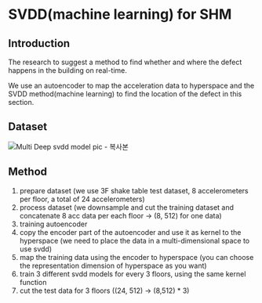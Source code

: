 # SVDD(machine learning) for SHM

## Introduction
The research to suggest a method to find whether and where the defect happens in the building on real-time.

We use an autoencoder to map the acceleration data to hyperspace and the SVDD method(machine learning) to find the location of the defect in this section.

## Dataset

![Multi Deep svdd model pic - 복사본](https://github.com/happyleeyi/SVDD-for-SHM/assets/173021832/02899541-3b92-4d32-ac29-957706521bee)


## Method

1. prepare dataset (we use 3F shake table test dataset, 8 accelerometers per floor, a total of 24 accelerometers)
2. process dataset (we downsample and cut the training dataset and concatenate 8 acc data per each floor -> (8, 512) for one data)
3. training autoencoder
4. copy the encoder part of the autoencoder and use it as kernel to the hyperspace (we need to place the data in a multi-dimensional space to use svdd)
5. map the training data using the encoder to hyperspace (you can choose the representation dimension of hyperspace as you want)
6. train 3 different svdd models for every 3 floors, using the same kernel function
7. cut the test data for 3 floors ((24, 512) -> (8,512) * 3)
